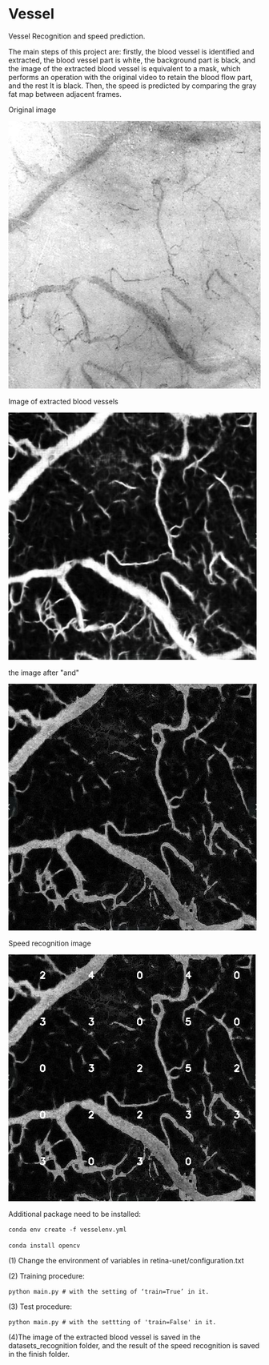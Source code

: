 # Vessel
Vessel Recognition and speed prediction.

The main steps of this project are: firstly, the blood vessel is identified and extracted, the blood vessel part is white, the background part is black, and the image of the extracted blood vessel is equivalent to a mask, which performs an operation with the original video to retain the blood flow part, and the rest It is black. Then, the speed is predicted by comparing the gray fat map between adjacent frames.

Original image

![Image text](https://github.com/thomasaimondy/Vessel/blob/master/images/1.jpg)

Image of extracted blood vessels

![Image text](https://github.com/thomasaimondy/Vessel/blob/master/images/2.jpg)

the image after "and"

![Image text](https://github.com/thomasaimondy/Vessel/blob/master/images/3.jpg)

Speed recognition image

![Image text](https://github.com/thomasaimondy/Vessel/blob/master/images/4.jpg)


Additional package need to be installed:
```
conda env create -f vesselenv.yml

conda install opencv

```
(1) Change the environment of variables in retina-unet/configuration.txt

(2) Training procedure:
```
python main.py # with the setting of ‘train=True’ in it.
```

(3) Test procedure:
```
python main.py # with the settting of 'train=False' in it.
```
(4)The image of the extracted blood vessel is saved in the datasets_recognition folder, and the result of the speed recognition is saved in the finish folder.
